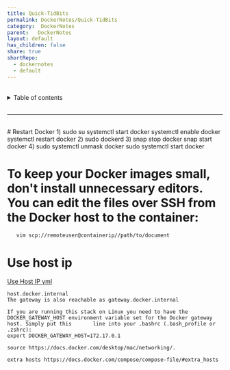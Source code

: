 ```yaml
---
title: Quick-TidBits
permalink: DockerNotes/Quick-TidBits
category:  DockerNotes
parent:   DockerNotes
layout: default
has_children: false
share: true
shortRepo:
  - dockernotes
  - default          
---
```



<br/>          

<details markdown="block">                
<summary>                
Table of contents                
</summary>                
{: .text-delta }                
1. TOC                
{:toc}                
</details>                

<br/>                

***                

<br/>
# Restart Docker
1) sudo su
   systemctl start docker
   systemctl enable docker
   systemctl restart docker
2) sudo dockerd
3) snap stop docker
   snap start docker
4) sudo systemctl unmask docker
   sudo systemctl start docker   

# To keep your Docker images small, don't install unnecessary editors. You can edit the files over SSH from the Docker host to the container:

       vim scp://remoteuser@containerip//path/to/document

# Use host ip

<a href="https://gist.github.com/14paxton/fc9331557d823620d73d15c453b83bd8" > Use Host IP yml </a>

    host.docker.internal
    The gateway is also reachable as gateway.docker.internal
    
    If you are running this stack on Linux you need to have the DOCKER_GATEWAY_HOST environment variable set for the Docker gateway host. Simply put this       line into your .bashrc (.bash_profile or .zshrc):
    export DOCKER_GATEWAY_HOST=172.17.0.1
    
    source https://docs.docker.com/desktop/mac/networking/.  
    
    extra hosts https://docs.docker.com/compose/compose-file/#extra_hosts